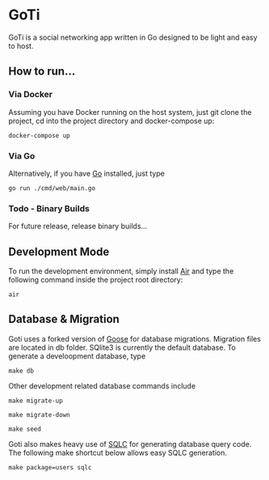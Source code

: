 # GoTi
GoTi is a social networking app written in Go designed to be light and easy to host.  

## How to run...

### Via Docker
Assuming you have Docker running on the host system, just git clone the project, 
cd into the project directory and docker-compose up:
```
docker-compose up
```

### Via Go
Alternatively, if you have [Go](https://go.dev/) installed, just type
```
go run ./cmd/web/main.go
```

### Todo - Binary Builds
For future release, release binary builds...

## Development Mode
To run the development environment, simply install [Air](https://github.com/cosmtrek/air)
and type the following command inside the project root directory:
```
air
```

## Database & Migration
Goti uses a forked version of [Goose](https://github.com/pressly/goose) for database migrations.  Migration files are located in db folder.  SQlite3 is currently the default database.  To generate a develoopment database, type

```
make db
```

Other development related database commands include

```
make migrate-up
```

```
make migrate-down
```

```
make seed
```

Goti also makes heavy use of [SQLC](https://sqlc.dev/) for generating database query code.  The following make shortcut below allows easy SQLC generation.
```
make package=users sqlc
```
